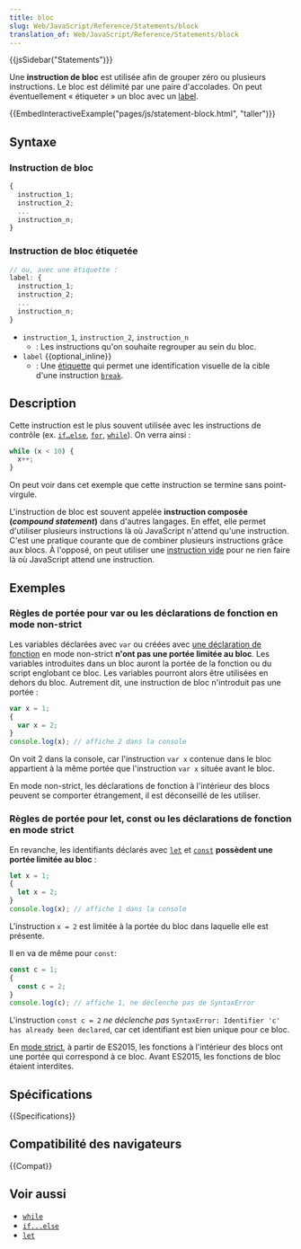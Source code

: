 ```yaml
---
title: bloc
slug: Web/JavaScript/Reference/Statements/block
translation_of: Web/JavaScript/Reference/Statements/block
---
```


{{jsSidebar("Statements")}}

Une **instruction de bloc** est utilisée afin de grouper zéro ou plusieurs instructions. Le bloc est délimité par une paire d'accolades. On peut éventuellement « étiqueter » un bloc avec un [label](/fr/docs/Web/JavaScript/Reference/Statements/label).

{{EmbedInteractiveExample("pages/js/statement-block.html", "taller")}}

## Syntaxe

### Instruction de bloc

```js
{
  instruction_1;
  instruction_2;
  ...
  instruction_n;
}
```

### Instruction de bloc étiquetée

```js
// ou, avec une étiquette :
label: {
  instruction_1;
  instruction_2;
  ...
  instruction_n;
}
```

- `instruction_1`, `instruction_2`, `instruction_n`
  - : Les instructions qu'on souhaite regrouper au sein du bloc.
- `label` {{optional_inline}}
  - : Une [étiquette](/fr/docs/Web/JavaScript/Reference/Statements/label) qui permet une identification visuelle de la cible d'une instruction [`break`](/fr/docs/Web/JavaScript/Reference/Statements/break).

## Description

Cette instruction est le plus souvent utilisée avec les instructions de contrôle (ex. [`if…else`](/fr/docs/Web/JavaScript/Reference/Statements/if...else), [`for`](/fr/docs/Web/JavaScript/Reference/Statements/for), [`while`](/fr/docs/Web/JavaScript/Reference/Statements/while)). On verra ainsi :

```js
while (x < 10) {
  x++;
}
```

On peut voir dans cet exemple que cette instruction se termine sans point-virgule.

L'instruction de bloc est souvent appelée **instruction composée (_compound statement_)** dans d'autres langages. En effet, elle permet d'utiliser plusieurs instructions là où JavaScript n'attend qu'une instruction. C'est une pratique courante que de combiner plusieurs instructions grâce aux blocs. À l'opposé, on peut utiliser une [instruction vide](/fr/docs/Web/JavaScript/Reference/Statements/Empty) pour ne rien faire là où JavaScript attend une instruction.

## Exemples

### Règles de portée pour var ou les déclarations de fonction en mode non-strict

Les variables déclarées avec `var` ou créées avec [une déclaration de fonction](/fr/docs/Web/JavaScript/Reference/Statements/function) en mode non-strict **n'ont pas une portée limitée au bloc**. Les variables introduites dans un bloc auront la portée de la fonction ou du script englobant ce bloc. Les variables pourront alors être utilisées en dehors du bloc. Autrement dit, une instruction de bloc n'introduit pas une portée :

```js example-bad
var x = 1;
{
  var x = 2;
}
console.log(x); // affiche 2 dans la console
```

On voit 2 dans la console, car l'instruction `var x` contenue dans le bloc appartient à la même portée que l'instruction `var x` située avant le bloc.

En mode non-strict, les déclarations de fonction à l'intérieur des blocs peuvent se comporter étrangement, il est déconseillé de les utiliser.

### Règles de portée pour let, const ou les déclarations de fonction en mode strict

En revanche, les identifiants déclarés avec [`let`](/fr/docs/Web/JavaScript/Reference/Statements/let) et [`const`](/fr/docs/Web/JavaScript/Reference/Statements/const) **possèdent une portée limitée au bloc** :

```js
let x = 1;
{
  let x = 2;
}
console.log(x); // affiche 1 dans la console
```

L'instruction `x = 2` est limitée à la portée du bloc dans laquelle elle est présente.

Il en va de même pour `const`:

```js
const c = 1;
{
  const c = 2;
}
console.log(c); // affiche 1, ne déclenche pas de SyntaxError
```

L'instruction `const c = 2` _ne déclenche pas_ `SyntaxError: Identifier 'c' has already been declared`, car cet identifiant est bien unique pour ce bloc.

En [mode strict](/fr/docs/Web/JavaScript/Reference/Strict_mode), à partir de ES2015, les fonctions à l'intérieur des blocs ont une portée qui correspond à ce bloc. Avant ES2015, les fonctions de bloc étaient interdites.

## Spécifications

{{Specifications}}

## Compatibilité des navigateurs

{{Compat}}

## Voir aussi

- [`while`](/fr/docs/Web/JavaScript/Reference/Statements/while)
- [`if...else`](/fr/docs/Web/JavaScript/Reference/Statements/if...else)
- [`let`](/fr/docs/Web/JavaScript/Reference/Statements/let)
